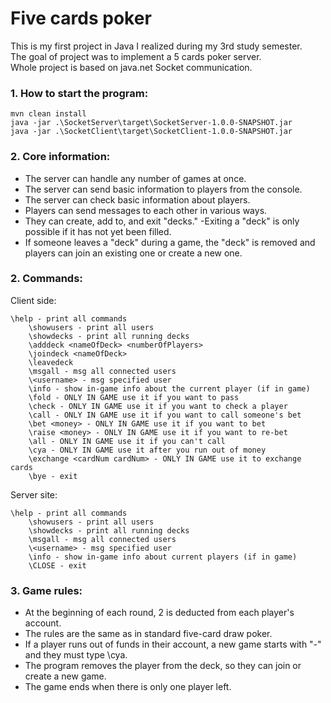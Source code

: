 # Five cards poker

This is my first project in Java I realized during my 3rd study semester. <br/>
The goal of project was to implement a 5 cards poker server. <br/>
Whole project is based on java.net Socket communication. <br/>

### 1. How to start the program:

    mvn clean install
    java -jar .\SocketServer\target\SocketServer-1.0.0-SNAPSHOT.jar
    java -jar .\SocketClient\target\SocketClient-1.0.0-SNAPSHOT.jar		

### 2. Core information:

- The server can handle any number of games at once.
- The server can send basic information to players from the console.
- The server can check basic information about players.
- Players can send messages to each other in various ways.
- They can create, add to, and exit "decks."
 -Exiting a "deck" is only possible if it has not yet been filled.
- If someone leaves a "deck" during a game, the "deck" is removed and players can join an existing one or create a new one.

### 2. Commands:

Client side:

    \help - print all commands
        \showusers - print all users
        \showdecks - print all running decks
        \adddeck <nameOfDeck> <numberOfPlayers>
        \joindeck <nameOfDeck>
        \leavedeck
        \msgall - msg all connected users
        \<username> - msg specified user
        \info - show in-game info about the current player (if in game)
        \fold - ONLY IN GAME use it if you want to pass
        \check - ONLY IN GAME use it if you want to check a player
        \call - ONLY IN GAME use it if you want to call someone's bet
        \bet <money> - ONLY IN GAME use it if you want to bet
        \raise <money> - ONLY IN GAME use it if you want to re-bet
        \all - ONLY IN GAME use it if you can't call
        \cya - ONLY IN GAME use it after you run out of money
        \exchange <cardNum cardNum> - ONLY IN GAME use it to exchange cards
        \bye - exit

Server site:

	\help - print all commands
        \showusers - print all users
        \showdecks - print all running decks
        \msgall - msg all connected users
        \<username> - msg specified user
        \info - show in-game info about current players (if in game)
        \CLOSE - exit

###  3. Game rules:
- At the beginning of each round, 2 is deducted from each player's account.
- The rules are the same as in standard five-card draw poker.
- If a player runs out of funds in their account, a new game starts with "-" and they must type \cya.
- The program removes the player from the deck, so they can join or create a new game.
- The game ends when there is only one player left.